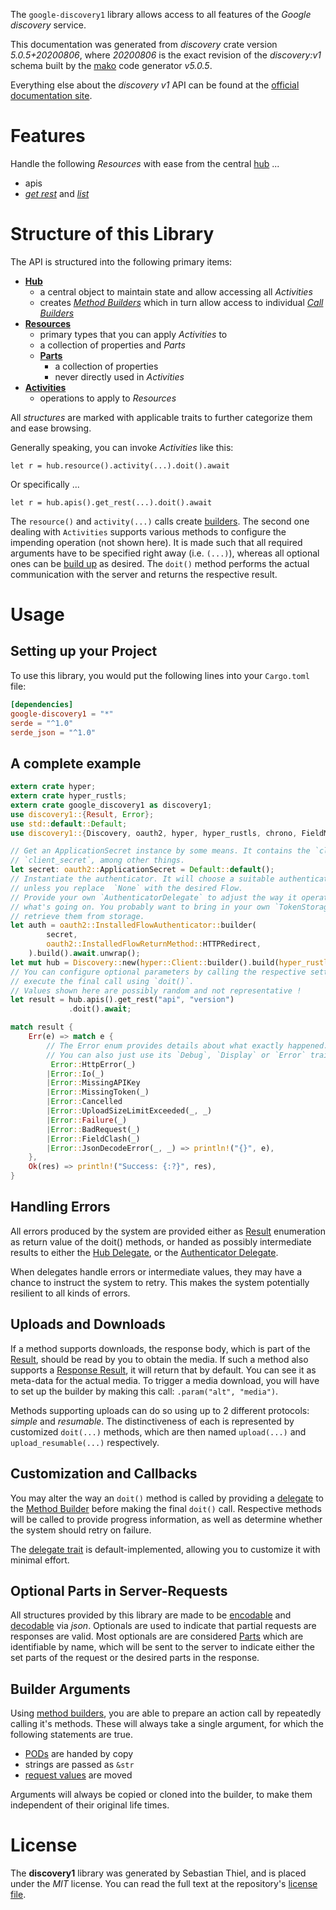 <!---
DO NOT EDIT !
This file was generated automatically from 'src/generator/templates/api/README.md.mako'
DO NOT EDIT !
-->
The `google-discovery1` library allows access to all features of the *Google discovery* service.

This documentation was generated from *discovery* crate version *5.0.5+20200806*, where *20200806* is the exact revision of the *discovery:v1* schema built by the [mako](http://www.makotemplates.org/) code generator *v5.0.5*.

Everything else about the *discovery* *v1* API can be found at the
[official documentation site](https://developers.google.com/discovery/).
# Features

Handle the following *Resources* with ease from the central [hub](https://docs.rs/google-discovery1/5.0.5+20200806/google_discovery1/Discovery) ... 

* apis
 * [*get rest*](https://docs.rs/google-discovery1/5.0.5+20200806/google_discovery1/api::ApiGetRestCall) and [*list*](https://docs.rs/google-discovery1/5.0.5+20200806/google_discovery1/api::ApiListCall)




# Structure of this Library

The API is structured into the following primary items:

* **[Hub](https://docs.rs/google-discovery1/5.0.5+20200806/google_discovery1/Discovery)**
    * a central object to maintain state and allow accessing all *Activities*
    * creates [*Method Builders*](https://docs.rs/google-discovery1/5.0.5+20200806/google_discovery1/client::MethodsBuilder) which in turn
      allow access to individual [*Call Builders*](https://docs.rs/google-discovery1/5.0.5+20200806/google_discovery1/client::CallBuilder)
* **[Resources](https://docs.rs/google-discovery1/5.0.5+20200806/google_discovery1/client::Resource)**
    * primary types that you can apply *Activities* to
    * a collection of properties and *Parts*
    * **[Parts](https://docs.rs/google-discovery1/5.0.5+20200806/google_discovery1/client::Part)**
        * a collection of properties
        * never directly used in *Activities*
* **[Activities](https://docs.rs/google-discovery1/5.0.5+20200806/google_discovery1/client::CallBuilder)**
    * operations to apply to *Resources*

All *structures* are marked with applicable traits to further categorize them and ease browsing.

Generally speaking, you can invoke *Activities* like this:

```Rust,ignore
let r = hub.resource().activity(...).doit().await
```

Or specifically ...

```ignore
let r = hub.apis().get_rest(...).doit().await
```

The `resource()` and `activity(...)` calls create [builders][builder-pattern]. The second one dealing with `Activities` 
supports various methods to configure the impending operation (not shown here). It is made such that all required arguments have to be 
specified right away (i.e. `(...)`), whereas all optional ones can be [build up][builder-pattern] as desired.
The `doit()` method performs the actual communication with the server and returns the respective result.

# Usage

## Setting up your Project

To use this library, you would put the following lines into your `Cargo.toml` file:

```toml
[dependencies]
google-discovery1 = "*"
serde = "^1.0"
serde_json = "^1.0"
```

## A complete example

```Rust
extern crate hyper;
extern crate hyper_rustls;
extern crate google_discovery1 as discovery1;
use discovery1::{Result, Error};
use std::default::Default;
use discovery1::{Discovery, oauth2, hyper, hyper_rustls, chrono, FieldMask};

// Get an ApplicationSecret instance by some means. It contains the `client_id` and 
// `client_secret`, among other things.
let secret: oauth2::ApplicationSecret = Default::default();
// Instantiate the authenticator. It will choose a suitable authentication flow for you, 
// unless you replace  `None` with the desired Flow.
// Provide your own `AuthenticatorDelegate` to adjust the way it operates and get feedback about 
// what's going on. You probably want to bring in your own `TokenStorage` to persist tokens and
// retrieve them from storage.
let auth = oauth2::InstalledFlowAuthenticator::builder(
        secret,
        oauth2::InstalledFlowReturnMethod::HTTPRedirect,
    ).build().await.unwrap();
let mut hub = Discovery::new(hyper::Client::builder().build(hyper_rustls::HttpsConnectorBuilder::new().with_native_roots().unwrap().https_or_http().enable_http1().build()), auth);
// You can configure optional parameters by calling the respective setters at will, and
// execute the final call using `doit()`.
// Values shown here are possibly random and not representative !
let result = hub.apis().get_rest("api", "version")
             .doit().await;

match result {
    Err(e) => match e {
        // The Error enum provides details about what exactly happened.
        // You can also just use its `Debug`, `Display` or `Error` traits
         Error::HttpError(_)
        |Error::Io(_)
        |Error::MissingAPIKey
        |Error::MissingToken(_)
        |Error::Cancelled
        |Error::UploadSizeLimitExceeded(_, _)
        |Error::Failure(_)
        |Error::BadRequest(_)
        |Error::FieldClash(_)
        |Error::JsonDecodeError(_, _) => println!("{}", e),
    },
    Ok(res) => println!("Success: {:?}", res),
}

```
## Handling Errors

All errors produced by the system are provided either as [Result](https://docs.rs/google-discovery1/5.0.5+20200806/google_discovery1/client::Result) enumeration as return value of
the doit() methods, or handed as possibly intermediate results to either the 
[Hub Delegate](https://docs.rs/google-discovery1/5.0.5+20200806/google_discovery1/client::Delegate), or the [Authenticator Delegate](https://docs.rs/yup-oauth2/*/yup_oauth2/trait.AuthenticatorDelegate.html).

When delegates handle errors or intermediate values, they may have a chance to instruct the system to retry. This 
makes the system potentially resilient to all kinds of errors.

## Uploads and Downloads
If a method supports downloads, the response body, which is part of the [Result](https://docs.rs/google-discovery1/5.0.5+20200806/google_discovery1/client::Result), should be
read by you to obtain the media.
If such a method also supports a [Response Result](https://docs.rs/google-discovery1/5.0.5+20200806/google_discovery1/client::ResponseResult), it will return that by default.
You can see it as meta-data for the actual media. To trigger a media download, you will have to set up the builder by making
this call: `.param("alt", "media")`.

Methods supporting uploads can do so using up to 2 different protocols: 
*simple* and *resumable*. The distinctiveness of each is represented by customized 
`doit(...)` methods, which are then named `upload(...)` and `upload_resumable(...)` respectively.

## Customization and Callbacks

You may alter the way an `doit()` method is called by providing a [delegate](https://docs.rs/google-discovery1/5.0.5+20200806/google_discovery1/client::Delegate) to the 
[Method Builder](https://docs.rs/google-discovery1/5.0.5+20200806/google_discovery1/client::CallBuilder) before making the final `doit()` call. 
Respective methods will be called to provide progress information, as well as determine whether the system should 
retry on failure.

The [delegate trait](https://docs.rs/google-discovery1/5.0.5+20200806/google_discovery1/client::Delegate) is default-implemented, allowing you to customize it with minimal effort.

## Optional Parts in Server-Requests

All structures provided by this library are made to be [encodable](https://docs.rs/google-discovery1/5.0.5+20200806/google_discovery1/client::RequestValue) and 
[decodable](https://docs.rs/google-discovery1/5.0.5+20200806/google_discovery1/client::ResponseResult) via *json*. Optionals are used to indicate that partial requests are responses 
are valid.
Most optionals are are considered [Parts](https://docs.rs/google-discovery1/5.0.5+20200806/google_discovery1/client::Part) which are identifiable by name, which will be sent to 
the server to indicate either the set parts of the request or the desired parts in the response.

## Builder Arguments

Using [method builders](https://docs.rs/google-discovery1/5.0.5+20200806/google_discovery1/client::CallBuilder), you are able to prepare an action call by repeatedly calling it's methods.
These will always take a single argument, for which the following statements are true.

* [PODs][wiki-pod] are handed by copy
* strings are passed as `&str`
* [request values](https://docs.rs/google-discovery1/5.0.5+20200806/google_discovery1/client::RequestValue) are moved

Arguments will always be copied or cloned into the builder, to make them independent of their original life times.

[wiki-pod]: http://en.wikipedia.org/wiki/Plain_old_data_structure
[builder-pattern]: http://en.wikipedia.org/wiki/Builder_pattern
[google-go-api]: https://github.com/google/google-api-go-client

# License
The **discovery1** library was generated by Sebastian Thiel, and is placed 
under the *MIT* license.
You can read the full text at the repository's [license file][repo-license].

[repo-license]: https://github.com/Byron/google-apis-rsblob/main/LICENSE.md

